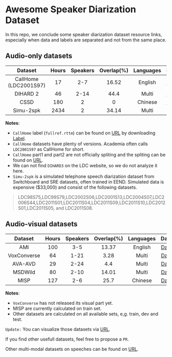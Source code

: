 # Awesome Speaker Diarization Dataset

In this repo, we conclude some speaker diarization dataset resource links, especially when data and labels are separated and not from the same place.

## Audio-only datasets

|  Dataset |Hours|Speakers| Overlap(%)  | Languages  |  Data |  Label  | Fees  |
|:---:|:---:|:---:|:---:|:---:|:---:|:---:|:---:|
|  CallHome \(LDC2001S97) |  17 | 2-7  |  16.52 |  English | [Data](https://catalog.ldc.upenn.edu/LDC2001S97)  |  [Splits](https://github.com/BUTSpeechFIT/VBx/tree/master/data/CALLHOME/lists) [Label](http://www.openslr.org/resources/10/sre2000-key.tar.gz) | $500  |
|  DIHARD 2 |  46 | 2-14  | 44.4  |  Multi |  [Data](https://catalog.ldc.upenn.edu/LDC2022S06) |  [Label](https://catalog.ldc.upenn.edu/LDC2022S06) | $300  |
| CSSD  |  180 |  2 |  0 | Chinese  | [Data](https://magichub.com/datasets/magicdata-ramc/)  |  [Label](https://github.com/MagicHub-io/MagicData-RAMC) | Free  |
| Simu-2spk  |  2434 |  2 |  34.14 | Multi  | ...  |  [Label](https://github.com/hitachi-speech/EEND) | $33,000  |

**Notes**:
* ``CallHome`` label (``fullref.rttm``) can be found on [URL](https://github.com/kaldi-asr/kaldi/blob/cbed4ff688a172a7f765493d24771c1bd57dcd20/egs/callhome_diarization/v1/local/make_callhome.sh) by downloading [Label](http://www.openslr.org/resources/10/sre2000-key.tar.gz).
* ``CallHome`` datasets have plenty of versions. Academia often calls ``LDC2001S97`` as CallHome for short.
* ``CallHome`` part1 and part2 are not officially spliting and the spliting can be found on [URL](https://github.com/BUTSpeechFIT/VBx/tree/master/data/CALLHOME/lists).
* We can not find ``DIHARD3`` on the LDC website, so we do not analyze it here.
* ``Simu-2spk`` is a simulated telephone speech diarization dataset from Switchboard and SRE datasets, often trained in EEND. 
   Simulated data is expensive ($33,000) and consist of the following datasets.
> LDC98S75,LDC99S79,LDC2002S06,LDC2001S13,LDC2004S07,LDC2006S44,LDC2011S01,LDC2011S04,LDC2011S09,LDC2011S10,LDC2012S01,LDC2011S05, and LDC2011S08.

## Audio-visual datasets

|  Dataset |Hours|Speakers| Overlap(%)  | Languages  |  Data |  Label  | Fees  |
|:---:|:---:|:---:|:---:|:---:|:---:|:---:|:---:|
| AMI  |  100 | 3-5  | 13.37  |  English |  [Data](https://groups.inf.ed.ac.uk/ami/corpus/) |  [Label](https://github.com/BUTSpeechFIT/AMI-diarization-setup) |  Free |
| VoxConverse  |  64 |  1-21 |  3.28 |  Multi |  [Data](https://github.com/joonson/voxconverse) |  [Label](https://github.com/joonson/voxconverse) |  Free |
|  AVA-AVD |  29 | 2-24  |  4.4 |  Multi | [Data](https://github.com/cvdfoundation/ava-dataset) | [Label](https://github.com/zcxu-eric/AVA-AVD)   |   Free|
|  MSDWild | 80  | 2-10  |  14.01 |  Multi | [Data](https://github.com/X-LANCE/MSDWILD)  | [Label](https://github.com/X-LANCE/MSDWILD)   | Free  |
|  MISP |  127 |  2-6 |  25.7 | Chinese  | [Data](https://mispchallenge.github.io/mispchallenge2022)  |  [Label](https://github.com/mispchallenge/misp2022_baseline/tree/main/track1_AVSD/scp_dir) | Free  |

**Notes**:
* ``VoxConverse`` has not released its visual part yet.
* MISP are currently calculated on train set.
* Other datasets are calculated on all available sets, e,g. train, dev and test.

``Update:`` You can visualize those datasets via [URL](https://github.com/liutaocode/DiarizationVisualization).

If you find other usefull datasets, feel free to propose a `PR`.

Other multi-modal datasets on speeches can be found on [URL](https://github.com/liutaocode/Multi-modal-Speech-Dataset).
